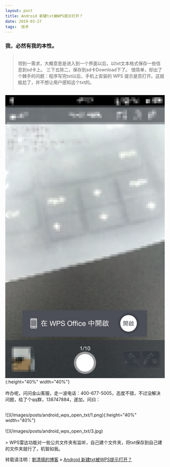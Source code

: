 ```yaml
---
layout: post  
title: Android 新建txt被WPS提示打开？   
date: 2019-03-27  
tags:  技术
---
```

### 我，必然有我的本性。  

> <br/>
> 领到一需求，大概意思是进入到一个界面以后，以txt文本格式保存一些信息到sd卡上。  
> 三下五除二，保存到sd卡Download下了。  
> 很简单，却出了个棘手的问题：程序写完txt以后，手机上安装的 WPS 提示是否打开。这就尴尬了，并不想让用户感知这个txt的。
> <br/>
> <br/>
![](/images/posts/android_wps_open_txt/2.jpg){:height="40%" width="40%"}
<br/>
<br/> 
咋办呢，问问金山客服，走一波电话：400-677-5005，态度不错，不过没解决问题，给了个qq群，138747884，遂加，问曰： 

<br/>
![](/images/posts/android_wps_open_txt/1.png){:height="40%" width="40%"}
<br/>
<br/>
![](/images/posts/android_wps_open_txt/3.jpg)
<br/>
<br/>
> WPS雷达功能对一些公共文件夹有监听，自己建个文件夹，将txt保存到自己建的文件夹就行了，机智如我。  

<br/> 

转载请注明：[劉清揚的博客](http://xiongzhoudadi.com) » [ Android 新建txt被WPS提示打开？ ](http://xiongzhoudadi.com/2019/03/android-wps-open-txt/)  